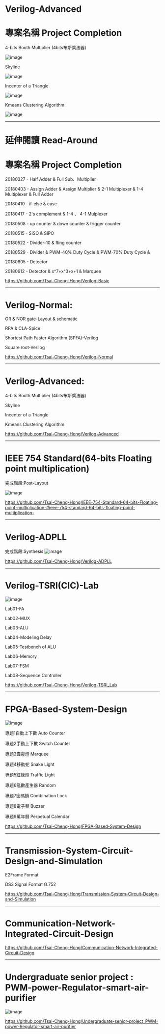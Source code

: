 # Verilog-Advanced
# 專案名稱 Project Completion

4-bits Booth Multiplier (4bits布斯乘法器)

![image](https://user-images.githubusercontent.com/64843338/161254279-8a3686f0-6917-45d7-863d-d962af8a234f.png)

Skyline

![image](https://user-images.githubusercontent.com/64843338/161254360-d951ca03-50b8-4f56-97f9-8a21de9e517c.png)

Incenter of a Triangle

![image](https://user-images.githubusercontent.com/64843338/161254429-56d56396-7d8a-4f09-b669-fe073c14375e.png)

Kmeans Clustering Algorithm

![image](https://user-images.githubusercontent.com/64843338/161254551-ceae754e-9f58-465f-a1c4-e8b86a873da0.png)

------------------------------------------------------------------------
# 延伸閱讀 Read-Around
# 專案名稱 Project Completion
20180327 - Half Adder & Full Sub、Multiplier

20180403 - Assign Adder & Assign Multiplier & 2-1 Multiplexer & 1-4 Multiplexer & Full Adder

20180410 - if-else & case

20180417 - 2's complement & 1-4 、 4-1 Mulplexer

20180508 - up counter & down counter & trigger counter

20180515 - SISO & SIPO

20180522 - Divider-10 & Ring counter

20180529 - Divider & PWM-40% Duty Cycle & PWM-70% Duty Cycle &

20180605 - Detector

20180612 - Detector & x^7+x^3+x+1 & Marquee

https://github.com/Tsai-Cheng-Hong/Verilog-Basic

------------------------------------------------------------------------

# Verilog-Normal:

OR & NOR gate-Layout & schematic 

RPA & CLA-Spice 

Shortest Path Faster Algorithm (SPFA)-Verilog

Square root-Verilog

https://github.com/Tsai-Cheng-Hong/Verilog-Normal

------------------------------------------------------------------------
# Verilog-Advanced:
4-bits Booth Multiplier (4bits布斯乘法器)

Skyline

Incenter of a Triangle

Kmeans Clustering Algorithm

https://github.com/Tsai-Cheng-Hong/Verilog-Advanced

------------------------------------------------------------------------
# IEEE 754 Standard(64-bits Floating point multiplication)
完成階段:Post-Layout

![image](https://user-images.githubusercontent.com/64843338/163710361-a4a93d62-96b6-4035-92c6-b38395f956e9.png)

https://github.com/Tsai-Cheng-Hong/IEEE-754-Standard-64-bits-Floating-point-multiplication-#ieee-754-standard-64-bits-floating-point-multiplication-

------------------------------------------------------------------------
# Verilog-ADPLL
完成階段:Synthesis
![image](https://user-images.githubusercontent.com/64843338/163710354-7e092efc-7f58-4bc0-a020-49e2c4188705.png)

https://github.com/Tsai-Cheng-Hong/Verilog-ADPLL

------------------------------------------------------------------------
# Verilog-TSRI(CIC)-Lab
![image](https://user-images.githubusercontent.com/64843338/163716714-2537e798-eb5e-41e9-91f8-99a5c5a8033c.png)

Lab01-FA

Lab02-MUX

Lab03-ALU

Lab04-Modeling Delay

Lab05-Testbench of ALU

Lab06-Memory

Lab07-FSM

Lab08-Sequence Controller

https://github.com/Tsai-Cheng-Hong/Verilog-TSRI_Lab

------------------------------------------------------------------------
# FPGA-Based-System-Design
![image](https://user-images.githubusercontent.com/64843338/163716731-8a25f75b-3d49-4e7e-b304-cff5a26e0491.png)

專題1自動上下數 Auto Counter

專題2手動上下數 Switch Counter

專題3霹靂燈 Marquee

專題4移動蛇 Snake Light

專題5紅綠燈 Traffic Light

專題6亂數產生器 Random

專題7密碼鎖 Combination Lock

專題8電子琴 Buzzer

專題9萬年曆 Perpetual Calendar

https://github.com/Tsai-Cheng-Hong/FPGA-Based-System-Design

------------------------------------------------------------------------
# Transmission-System-Circuit-Design-and-Simulation
E2Frame Format 

DS3 Signal Format G.752

https://github.com/Tsai-Cheng-Hong/Transmission-System-Circuit-Design-and-Simulation

------------------------------------------------------------------------
# Communication-Network-Integrated-Circuit-Design
https://github.com/Tsai-Cheng-Hong/Communication-Network-Integrated-Circuit-Design

------------------------------------------------------------------------
# Undergraduate senior project : PWM-power-Regulator-smart-air-purifier
![image](https://user-images.githubusercontent.com/64843338/163710372-dfe51c12-0147-4f44-90d3-60a1f15ad5f7.png)

https://github.com/Tsai-Cheng-Hong/Undergraduate-senior-project_PWM-power-Regulator-smart-air-purifier

